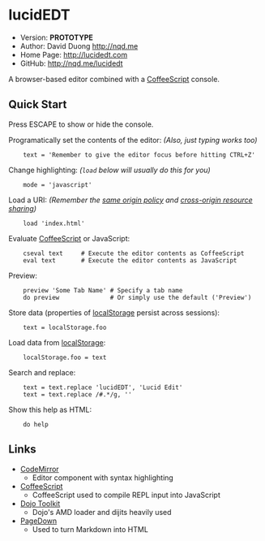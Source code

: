 lucidEDT
========

* Version: **PROTOTYPE**
* Author: David Duong <http://nqd.me>
* Home Page: <http://lucidedt.com>
* GitHub: <http://nqd.me/lucidedt>

A browser-based editor combined with a [CoffeeScript][] console.

Quick Start
-----------

Press ESCAPE to show or hide the console.

Programatically set the contents of the editor: *(Also, just typing works too)*

		text = 'Remember to give the editor focus before hitting CTRL+Z'

Change highlighting: *(`load` below will usually do this for you)*

		mode = 'javascript'

Load a URI: *(Remember the [same origin policy][] and [cross-origin resource sharing][])*

		load 'index.html'

Evaluate [CoffeeScript][] or JavaScript:

		cseval text		# Execute the editor contents as CoffeeScript
		eval text		# Execute the editor contents as JavaScript

Preview:

		preview 'Some Tab Name'	# Specify a tab name
        do preview				# Or simply use the default ('Preview')

Store data (properties of [localStorage][] persist across sessions):

		text = localStorage.foo

Load data from [localStorage][]:

		localStorage.foo = text

Search and replace:

		text = text.replace 'lucidEDT', 'Lucid Edit'
		text = text.replace /#.*/g, ''

Show this help as HTML:

		do help

Links
-----

* [CodeMirror](http://codemirror.net/)
    * Editor component with syntax highlighting
* [CoffeeScript](http://coffeescript.org/)
   * CoffeeScript used to compile REPL input into JavaScript
* [Dojo Toolkit](http://dojotoolkit.org/)
    * Dojo's AMD loader and dijits heavily used
* [PageDown](http://code.google.com/p/pagedown/)
   * Used to turn Markdown into HTML

[localStorage]: http://en.wikipedia.org/wiki/Web_storage#localStorage
[CoffeeScript]: http://www.coffeescript.org
[same origin policy]: http://en.wikipedia.org/wiki/Same_origin_policy
[Cross-origin resource sharing]: http://en.wikipedia.org/wiki/Cross-origin_resource_sharing
